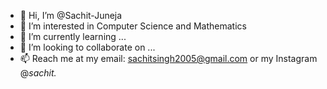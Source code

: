 - 👋 Hi, I’m @Sachit-Juneja
- 👀 I’m interested in Computer Science and Mathematics
- 🌱 I’m currently learning ...
- 💞️ I’m looking to collaborate on ...
- 📫 Reach me at my email: sachitsingh2005@gmail.com or my Instagram @_sachit._

<!---
Sachit-Juneja/Sachit-Juneja is a ✨ special ✨ repository because its `README.md` (this file) appears on your GitHub profile.
You can click the Preview link to take a look at your changes.
--->

